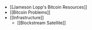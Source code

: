 - [[Jameson Lopp's Bitcoin Resources]]
- [[Bitcoin Problems]]
- [[Infrastructure]]
	- [[Blockstream Satellite]]
